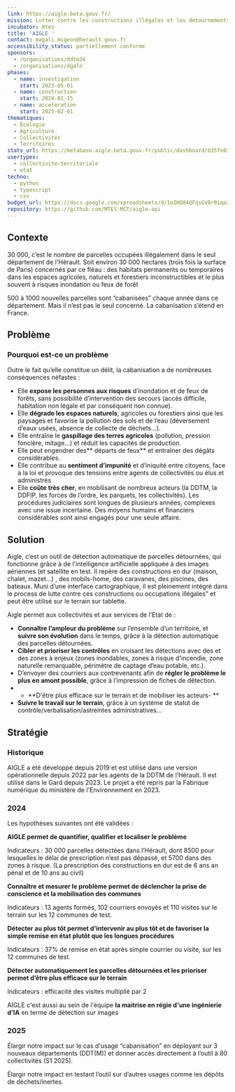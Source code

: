 ```yaml
---
link: https://aigle.beta.gouv.fr/
mission: Lutter contre les constructions illégales et les détournements d’usages d’espaces naturels, agricoles et forestiers.
incubator: mtes
title: 'AIGLE '
contact: magali.migeon@herault.gouv.fr
accessibility_status: partiellement conforme
sponsors:
  - /organisations/ddtm34
  - /organisations/dgaln
phases:
  - name: investigation
    start: 2023-05-01
  - name: construction
    start: 2024-01-15
  - name: acceleration
    start: 2025-02-01
thematiques:
  - Écologie
  - Agriculture
  - Collectivités
  - Territoires
stats_url: https://metabase.aigle.beta.gouv.fr/public/dashboard/b35fe033-9bb4-4f10-a0a8-bf5809383fba
usertypes:
  - collectivite-territoriale
  - etat
techno:
  - python
  - typescript
  - css
budget_url: https://docs.google.com/spreadsheets/d/1oIHQ84QFqsGV8r0iqoZhQCcQIi4TGKJYIRNHtw4mLdU/edit?usp=sharing
repository: https://github.com/MTES-MCT/aigle-api
---
```

## Contexte
30 000, c’est le nombre de parcelles occupées illégalement dans le seul département de l'Hérault. Soit environ 30 000 hectares (trois fois la surface de Paris) concernés par ce fléau : des habitats permanents ou temporaires dans les espaces agricoles, naturels et forestiers inconstructibles et le plus souvent à risques inondation ou feux de forêt 

500 à 1000 nouvelles parcelles sont “cabanisées” chaque année dans ce département. Mais il n’est pas le seul concerné. La cabanisation s’étend en France. 


## Problème

### Pourquoi est-ce un problème

Outre le fait qu’elle constitue un délit, la cabanisation a de nombreuses conséquences néfastes : 
- Elle **expose les personnes aux risques** d’inondation et de feux de forêts, sans possibilité d’intervention des secours (accès difficile, habitation non légale et par conséquent non connue).
- Elle **dégrade les espaces naturels**, agricoles ou forestiers ainsi que les paysages et favorise la pollution des sols et de l’eau (déversement d’eaux usées, absence de collecte de déchets…).
- Elle entraîne le **gaspillage des terres agricoles** (pollution, pression foncière, mitage…) et réduit les capacités de production.
- Elle peut engendrer des** départs de feux** et entraîner des dégâts considérables. 
- Elle contribue au **sentiment d’impunité** et d’iniquité entre citoyens, face à la loi et provoque des tensions entre agents de collectivités ou élus et administrés 
- Elle **coûte très cher**, en mobilisant de nombreux acteurs (la DDTM, la DDFIP, les forces de l’ordre, les parquets, les collectivités). Les procédures judiciaires sont longues de plusieurs années, complexes avec une issue incertaine. Des moyens humains et financiers considérables sont ainsi engagés pour une seule affaire.


## Solution
Aigle, c’est un outil de détection automatique de parcelles détournées, qui fonctionne grâce à de l'intelligence artificielle appliquée à des images aériennes (et satellite en test. Il repère des constructions en dur (maison, chalet, mazet…) , des mobils-home, des caravanes, des piscines, des bateaux. Muni d’une interface cartographique, il est pleinement intégré dans le process de lutte contre  ces constructions ou occupations illégales” et peut être utilisé sur le terrain sur tablette.  

Aigle permet aux collectivités et aux services de l’Etat de :
- **Connaître l’ampleur du problème** sur l’ensemble d’un territoire, et **suivre son évolution** dans le temps, grâce à la détection automatique des parcelles détournées.
- **Cibler et prioriser les contrôles** en croisant les détections avec des et des zones à enjeux (zones inondables, zones à risque d'incendie, zone naturelle remarquable, périmètre de captage d’eau potable, etc.).
- D’envoyer des courriers aux contrevenants afin de **régler le problème le plus en amont possible**, grâce à l’impression de fiches de détection.
- - **D'être plus efficace sur le terrain et de mobiliser les acteurs- ** 
- **Suivre le travail sur le terrain**, grâce à un système de statut de contrôle/verbalisation/astreintes administratives...


## Stratégie

### Historique
AIGLE a été développé depuis 2019 et est utilisé dans une version opérationnelle depuis 2022 par les agents de la DDTM de l’Hérault. Il est utilisé dans le Gard depuis 2023.  Le projet a été repris par la Fabrique numérique du ministère de l'Environnement en 2023.

### 2024
Les hypothèses suivantes ont été validées :

**AIGLE permet de quantifier, qualifier et localiser le problème**

Indicateurs : 30 000 parcelles détectées dans l’Hérault, dont 8500 pour lesquelles le délai de prescription n’est pas dépassé, et 5700 dans des zones à risque. (La prescription des constructions en dur est de 6 ans an pénal et de 10 ans au civil)

**Connaître et mesurer le problème permet de déclencher la prise de conscience et la mobilisation des communes**	

Indicateurs : 13 agents formés, 102 courriers envoyés et 110 visites sur le terrain sur les 12 communes de test.

**Détecter au plus tôt permet d’intervenir au plus tôt et de favoriser la simple remise en état plutôt que les longues procédures**

Indicateurs : 37% de remise en état après simple courrier ou visite, sur les 12 communes de test.

**Détecter automatiquement les parcelles détournées et les prioriser permet d’être plus efficace sur le terrain**

Indicateurs : efficacité des visites multiplié par 2

AIGLE c'est aussi au sein de l'équipe  **la maitrise en régie d'une ingénierie d'IA** en terme de détection sur images

### 2025
Élargir notre impact sur le cas d'usage “cabanisation” en déployant sur 3 nouveaux départements (DDT(M)) et donner accès directement à l’outil à 80 collectivités (S1 2025).

Élargir notre impact en testant l’outil sur d’autres usages comme les dépôts de déchets/inertes.